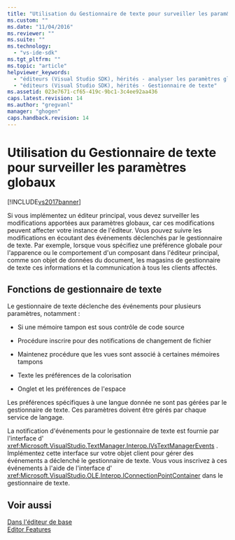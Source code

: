 ```yaml
---
title: "Utilisation du Gestionnaire de texte pour surveiller les param&#232;tres globaux | Microsoft Docs"
ms.custom: ""
ms.date: "11/04/2016"
ms.reviewer: ""
ms.suite: ""
ms.technology: 
  - "vs-ide-sdk"
ms.tgt_pltfrm: ""
ms.topic: "article"
helpviewer_keywords: 
  - "éditeurs (Visual Studio SDK), hérités - analyser les paramètres globaux"
  - "éditeurs (Visual Studio SDK), hérités - Gestionnaire de texte"
ms.assetid: 023e7671-cf65-419c-9bc1-3c4ee92aa436
caps.latest.revision: 14
ms.author: "gregvanl"
manager: "ghogen"
caps.handback.revision: 14
---
```

# Utilisation du Gestionnaire de texte pour surveiller les param&#232;tres globaux
[!INCLUDE[vs2017banner](../code-quality/includes/vs2017banner.md)]

Si vous implémentez un éditeur principal, vous devez surveiller les modifications apportées aux paramètres globaux, car ces modifications peuvent affecter votre instance de l'éditeur.  Vous pouvez suivre les modifications en écoutant des événements déclenchés par le gestionnaire de texte.  Par exemple, lorsque vous spécifiez une préférence globale pour l'apparence ou le comportement d'un composant dans l'éditeur principal, comme son objet de données du document, les magasins de gestionnaire de texte ces informations et la communication à tous les clients affectés.  
  
## Fonctions de gestionnaire de texte  
 Le gestionnaire de texte déclenche des événements pour plusieurs paramètres, notamment :  
  
-   Si une mémoire tampon est sous contrôle de code source  
  
-   Procédure inscrire pour des notifications de changement de fichier  
  
-   Maintenez procédure que les vues sont associé à certaines mémoires tampons  
  
-   Texte les préférences de la colorisation  
  
-   Onglet et les préférences de l'espace  
  
 Les préférences spécifiques à une langue donnée ne sont pas gérées par le gestionnaire de texte.  Ces paramètres doivent être gérés par chaque service de langage.  
  
 La notification d'événements pour le gestionnaire de texte est fournie par l'interface d' <xref:Microsoft.VisualStudio.TextManager.Interop.IVsTextManagerEvents> .  Implémentez cette interface sur votre objet client pour gérer des événements a déclenché le gestionnaire de texte.  Vous vous inscrivez à ces événements à l'aide de l'interface d' <xref:Microsoft.VisualStudio.OLE.Interop.IConnectionPointContainer> dans le gestionnaire de texte.  
  
## Voir aussi  
 [Dans l'éditeur de base](../extensibility/inside-the-core-editor.md)   
 [Editor Features](http://msdn.microsoft.com/fr-fr/bdac940d-1f14-4019-a01f-fd0bb3dc7198)